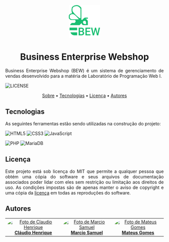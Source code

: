 <p align="center" id="sobre"><img src="./logo.png" width="100px"></p>

<h1 align="center">Business Enterprise Webshop</h1>

<p align="justify">Business Enterprise Webshop (BEW) é um sistema de gerenciamento de vendas desenvolvido para a matéria de Laboratório de Programação Web I.</p>

![LICENSE](https://img.shields.io/badge/MIT-19BF72?style=flat-square&label=License&Color=white&labelColor=0D1117)
 

<p align="center">
  <a href="#sobre">Sobre</a> •
  <a href="#tecnologias">Tecnologias</a> • 
  <a href="#licenca">Licença</a> • 
  <a href="#autores">Autores</a>
</p>

<h2 id="tecnologias">Tecnologias</h2>

As seguintes ferramentas estão sendo utilizadas na construção do projeto:

![HTML5](https://img.shields.io/badge/html%205-0D1117?style=for-the-badge&logo=html5&logoColor=white&labelColor=E34F26)
![CSS3](https://img.shields.io/badge/css%203-0D1117?style=for-the-badge&logo=css3&logoColor=white&labelColor=1572B6)
![JavaScript](https://img.shields.io/badge/-JavaScript-0D1117?style=for-the-badge&logo=javascript&logoColor=white&labelColor=F7DF1E)

![PHP](https://img.shields.io/badge/-php-0D1117?style=for-the-badge&logo=php&logoColor=white&labelColor=777BB4)
![MariaDB](https://img.shields.io/badge/-mariadb-0D1117?style=for-the-badge&logo=mariadb&logoColor=white&labelColor=003545)

<h2 id="licenca">Licença</h2>

<p  align="justify">
Este projeto está sob licença do MIT que permite a qualquer pessoa que obtém uma cópia do software e seus arquivos de documentação associados poder lidar com eles sem restrição ou limitação aos direitos de uso. As condições impostas são de apenas manter o aviso de copyright e uma cópia da <a href="https://github.com/ProjetosCMS/BEW/blob/main/LICENSE">licença</a> em todas as reproduções do software.
</p>

<h2 id="autores">Autores</h2>

<table align="center">
    <tr>
        <td align="center">
            <a href="https://github.com/claudiohenriquefds">
                <img style="border-radius: 50%;" src="https://avatars1.githubusercontent.com/u/30199497?s=460&u=a65a0f3e95ff009525d39a7052587688acd0f9c5&v=4" width="80px;" alt="Foto de Claudio Henrique"/>
                <br/>
                <b>Cláudio Henrique</b>
            </a>
        </td>
        <td align="center">
            <a href="https://github.com/marciosamuel">
                <img style="border-radius: 50%;" src="https://avatars1.githubusercontent.com/u/43766556?s=460&u=4a926825a618818d6fd7286f5f15263ad2e262e8&v=4" width="80px;" alt="Foto de Marcio Samuel"/>
                <br/>
                <b>Marcio Samuel</b>
            </a>
        </td>
        <td align="center">
            <a href="https://github.com/mateusgs29">
                <img style="border-radius: 50%;" src="https://avatars1.githubusercontent.com/u/61122185?s=400&u=504f4f4941876750ecff1c52af688755de736105&v=4" width="80px;" alt="Foto de Mateus Gomes"/>
                <br/>
                <b>Mateus Gomes</b>
            </a>
        </td>
    </tr>
</table>
